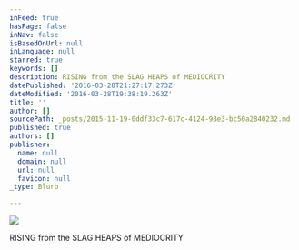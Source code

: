 ```yaml
---
inFeed: true
hasPage: false
inNav: false
isBasedOnUrl: null
inLanguage: null
starred: true
keywords: []
description: RISING from the SLAG HEAPS of MEDIOCRITY
datePublished: '2016-03-28T21:27:17.273Z'
dateModified: '2016-03-28T19:38:19.263Z'
title: ''
author: []
sourcePath: _posts/2015-11-19-0ddf33c7-617c-4124-98e3-bc50a2840232.md
published: true
authors: []
publisher:
  name: null
  domain: null
  url: null
  favicon: null
_type: Blurb

---
```

![](https://the-grid-user-content.s3-us-west-2.amazonaws.com/030f6f0a-3eee-4ea7-a34b-e7933fd57caf.jpg)

RISING from the SLAG HEAPS of MEDIOCRITY